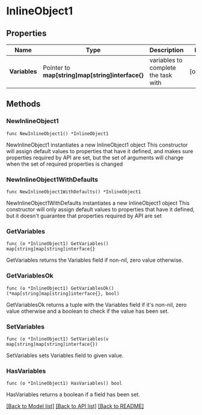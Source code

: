 # InlineObject1

## Properties

Name | Type | Description | Notes
------------ | ------------- | ------------- | -------------
**Variables** | Pointer to **map[string]map[string]interface{}** | variables to complete the task with | [optional] 

## Methods

### NewInlineObject1

`func NewInlineObject1() *InlineObject1`

NewInlineObject1 instantiates a new InlineObject1 object
This constructor will assign default values to properties that have it defined,
and makes sure properties required by API are set, but the set of arguments
will change when the set of required properties is changed

### NewInlineObject1WithDefaults

`func NewInlineObject1WithDefaults() *InlineObject1`

NewInlineObject1WithDefaults instantiates a new InlineObject1 object
This constructor will only assign default values to properties that have it defined,
but it doesn't guarantee that properties required by API are set

### GetVariables

`func (o *InlineObject1) GetVariables() map[string]map[string]interface{}`

GetVariables returns the Variables field if non-nil, zero value otherwise.

### GetVariablesOk

`func (o *InlineObject1) GetVariablesOk() (*map[string]map[string]interface{}, bool)`

GetVariablesOk returns a tuple with the Variables field if it's non-nil, zero value otherwise
and a boolean to check if the value has been set.

### SetVariables

`func (o *InlineObject1) SetVariables(v map[string]map[string]interface{})`

SetVariables sets Variables field to given value.

### HasVariables

`func (o *InlineObject1) HasVariables() bool`

HasVariables returns a boolean if a field has been set.


[[Back to Model list]](../README.md#documentation-for-models) [[Back to API list]](../README.md#documentation-for-api-endpoints) [[Back to README]](../README.md)


